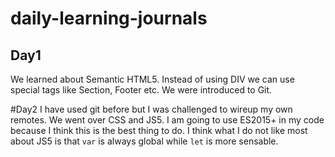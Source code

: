 # daily-learning-journals

## Day1
We learned about Semantic HTML5. Instead of using DIV we can use special tags like Section, Footer etc. We were introduced to Git. 

#Day2
I have used git before but I was challenged to wireup my own remotes. We went over CSS and JS5. I am going to use ES2015+ in my code because I think this is the best thing to do. I think what I do not like most about JS5 is that `var` is always global while `let` is more sensable. 


